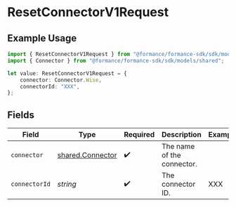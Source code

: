 # ResetConnectorV1Request

## Example Usage

```typescript
import { ResetConnectorV1Request } from "@formance/formance-sdk/sdk/models/operations";
import { Connector } from "@formance/formance-sdk/sdk/models/shared";

let value: ResetConnectorV1Request = {
    connector: Connector.Wise,
    connectorId: "XXX",
};
```

## Fields

| Field                                                       | Type                                                        | Required                                                    | Description                                                 | Example                                                     |
| ----------------------------------------------------------- | ----------------------------------------------------------- | ----------------------------------------------------------- | ----------------------------------------------------------- | ----------------------------------------------------------- |
| `connector`                                                 | [shared.Connector](../../../sdk/models/shared/connector.md) | :heavy_check_mark:                                          | The name of the connector.                                  |                                                             |
| `connectorId`                                               | *string*                                                    | :heavy_check_mark:                                          | The connector ID.                                           | XXX                                                         |